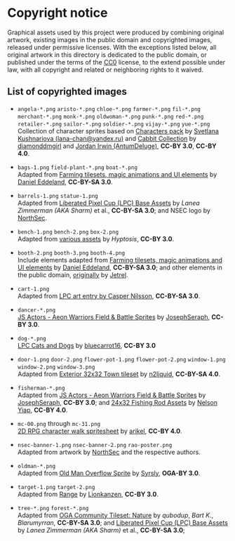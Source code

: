 # Copyright notice

Graphical assets used by this project were produced by combining original
artwork, existing images in the public domain and copyrighted images, released
under permissive licenses.  With the exceptions listed below, all original
artwork in this directory is dedicated to the public domain, or published
under the terms of the [CC0](https://creativecommons.org/publicdomain/zero/1.0/)
license, to the extend possible under law, with all copyright and related or
neighboring rights to it waived.

## List of copyrighted images

  * `angela-*.png` `aristo-*.png` `chloe-*.png` `farmer-*.png` `fil-*.png` `merchant-*.png` `monk-*.png` `oldwoman-*.png` `punk-*.png` `red-*.png` `retailer-*.png` `sailor-*.png` `soldier-*.png` `vijay-*.png` `yue-*.png`<br>
    Collection of character sprites based on [Characters pack](https://opengameart.org/content/24x32-characters-16x16-tiles) by [Svetlana Kushnariova (lana-chan@yandex.ru)](https://opengameart.org/users/cabbit)
    and [Cabbit Collection](https://opengameart.org/content/cabbit-collection) by [diamonddmgirl](https://opengameart.org/user/39061) and [Jordan Irwin (AntumDeluge)](https://opengameart.org/users/antumdeluge), **CC-BY 3.0**, **CC-BY 4.0**.

  * `bags-1.png` `field-plant-*.png` `boat-*.png`<br>
    Adapted from [Farming tilesets, magic animations and UI elements](https://opengameart.org/content/lpc-farming-tilesets-magic-animations-and-ui-elements) by [Daniel Eddeland](https://opengameart.org/users/daneeklu), **CC-BY-SA 3.0**.

  * `barrels-1.png` `statue-1.png`<br>
    Adapted from [Liberated Pixel Cup (LPC) Base Assets](https://opengameart.org/content/liberated-pixel-cup-lpc-base-assets-sprites-map-tiles) by _Lanea Zimmerman (AKA Sharm)_ et al., **CC-BY-SA 3.0**;
    and NSEC logo by [NorthSec](https://nsec.io).

  * `bench-1.png` `bench-2.png` `box-2.png`<br>
    Adapted from [various assets](https://opengameart.org/content/lots-of-free-2d-tiles-and-sprites-by-hyptosis) by _Hyptosis_, **CC-BY 3.0**.

  * `booth-2.png` `booth-3.png` `booth-4.png`<br>
    Include elements adapted from [Farming tilesets, magic animations and UI elements](https://opengameart.org/content/lpc-farming-tilesets-magic-animations-and-ui-elements) by [Daniel Eddeland](https://opengameart.org/users/daneeklu), **CC-BY-SA 3.0**;
    and other elements in the public domain, [originally](https://opengameart.org/content/rpg-item-set) by [Jetrel](https://opengameart.org/users/jetrel).

  * `cart-1.png`<br>
    Adapted from [LPC art entry by Casper Nilsson](https://opengameart.org/content/lpc-cnilsson), **CC-BY-SA 3.0**.

  * `dancer-*.png`<br>
    [JS Actors - Aeon Warriors Field & Battle Sprites](https://opengameart.org/content/js-actors-aeon-warriors-field-battle-sprites) by [JosephSeraph](https://opengameart.org/users/josephseraph), **CC-BY 3.0**.

  * `dog-*.png`<br>
    [LPC Cats and Dogs](https://opengameart.org/content/lpc-cats-and-dogs) by [bluecarrot16](https://opengameart.org/users/bluecarrot16), **CC-BY 3.0**

  * `door-1.png` `door-2.png` `flower-pot-1.png` `flower-pot-2.png` `window-1.png` `window-2.png` `window-3.png`<br>
    Adapted from [Exterior 32x32 Town tileset](https://opengameart.org/content/exterior-32x32-town-tileset) by [n2liquid](https://opengameart.org/users/n2liquid), **CC-BY-SA 4.0**.

  * `fisherman-*.png`<br>
    Adapted from [JS Actors - Aeon Warriors Field & Battle Sprites](https://opengameart.org/content/js-actors-aeon-warriors-field-battle-sprites) by [JosephSeraph](https://opengameart.org/users/josephseraph), **CC-BY 3.0**;
    and [24x32 Fishing Rod Assets](https://opengameart.org/content/24x32-fishing-rod-assets-works-with-peppercarrot-cabbit-sprites) by [Nelson Yiap](https://opengameart.org/users/nelson-yiap), **CC-BY 4.0**.

  * `mc-00.png` through `mc-31.png`<br>
    [2D RPG character walk spritesheet](https://opengameart.org/content/2d-rpg-character-walk-spritesheet) by [arikel](https://opengameart.org/users/arikel), **CC-BY 4.0**.

  * `nsec-banner-1.png` `nsec-banner-2.png` `rao-poster.png`<br>
    Adapted from artwork by [NorthSec](https://nsec.io) and the respective authors.

  * `oldman-*.png`<br>
    Adapted from [Old Man Overflow Sprite](https://opengameart.org/content/old-man-32x32-overflow-sprite-from-foss-lightstone-project) by [Syrsly](https://opengameart.org/users/syrsly), **OGA-BY 3.0**.

  * `target-1.png` `target-2.png`<br>
    Adapted from [Range](https://opengameart.org/content/range) by [Lionkanzen](https://opengameart.org/users/lionkanzen), **CC-BY 3.0**.

  * `tree-*.png` `forest-*.png`<br>
    Adapted from [OGA Community Tileset: Nature](https://opengameart.org/content/oga-community-tileset-nature) by _qubodup_, _Bart K._, _Blarumyrran_, **CC-BY-SA 3.0**;
    and [Liberated Pixel Cup (LPC) Base Assets](https://opengameart.org/content/liberated-pixel-cup-lpc-base-assets-sprites-map-tiles) by _Lanea Zimmerman (AKA Sharm)_ et al., **CC-BY-SA 3.0**;
